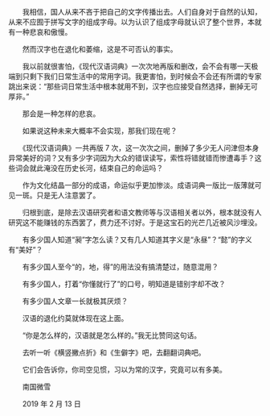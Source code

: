 　　我相信，国人从来不吝于把自己的文字传播出去。人们自身对于自然的认知，从来不应囿于拼写文字的组成字母。以为认识了组成字母就认识了整个世界，本就有一种悲哀和傲慢。

　　然而汉字也在退化和萎缩，这是不可否认的事实。

　　我以前就很害怕，《现代汉语词典》一次次地再版和删改，会不会有哪一天极端到只剩下我们日常生活中的常用字词。我更害怕，到时候会不会还有所谓的专家跳出来说：“那些词日常生活中根本就用不到，汉字也应接受自然选择，删掉无可厚非。”

　　那会是一种怎样的悲哀。

　　如果说这种未来大概率不会实现，那我们现在呢？

　　《现代汉语词典》一共再版 7 次，这一次次之间，删掉了多少无人问津但本身异常美好的词？又有多少字词因为大众的错误读写，索性将错就错而惨遭毒手？这些词会就此淹没在历史长河，结束自己的命运吗？

　　作为文化结晶一部分的成语，命运似乎更加惨淡。成语词典一版比一版薄就可见一斑。只是无人注意罢了。

　　归根到底，是除去汉语研究者和语文教师等与汉语相关者以外，根本就没有人研究这不能赚钱的东西罢了，费力还不讨好。于是这宝石的光芒几近被风沙埋没。

　　有多少国人知道“昶”字怎么读？又有几人知道其字义是“永昼”？“懿”的字义有“美好”？

　　有多少国人至今“的，地，得”的用法没有搞清楚过，随意混用？

　　有多少国人，打着“你懂就行了”的口号，明知道是错别字却不改？

　　有多少国人文章一长就极其厌烦？

　　汉语的退化约莫就体现在这上面。

　　“你是怎么样的，汉语就是怎么样的。”我无比赞同这句话。



　　去听一听《横竖撇点折》和《生僻字》吧，去翻翻词典吧。

　　它们会告诉你，你司空见惯，习以为常的汉字，究竟可以有多美。



　　南国微雪

　　2019 年 2 月 13 日

